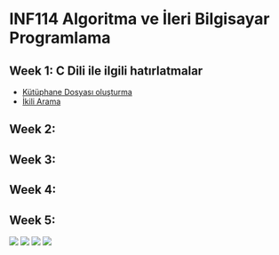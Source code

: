 

# INF114 Algoritma ve İleri Bilgisayar Programlama

## Week 1: C Dili ile ilgili hatırlatmalar 
 - [Kütüphane Dosyası oluşturma](https://github.com/uzay00/GSU-Dersler/tree/main/INF114%20Algoritma%20ve%20%C4%B0leri%20Bilgisayar%20Programlama/Week1/K%C3%BCt%C3%BCphane)
 - [İkili Arama](https://github.com/uzay00/GSU-Dersler/tree/main/INF114%20Algoritma%20ve%20%C4%B0leri%20Bilgisayar%20Programlama/Week1/Match%20With%20Binary%20Search)
## Week 2:
## Week 3:
## Week 4:
## Week 5:

![](AlgoritmaAnalizi1.png)
![](AlgoritmaAnalizi2.png)
![](AlgoritmaAnalizi3.png)
![](MasterTeorem.png)
